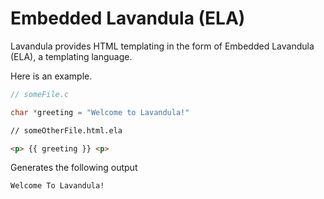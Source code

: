 # Embedded Lavandula (ELA)

Lavandula provides HTML templating in the form of Embedded Lavandula (ELA), a templating language.

Here is an example.

```c
// someFile.c

char *greeting = "Welcome to Lavandula!"
```

```html
// someOtherFile.html.ela

<p> {{ greeting }} <p>
```

Generates the following output

```
Welcome To Lavandula!
```